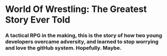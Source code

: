 # World Of Wrestling: The Greatest Story Ever Told

### A tactical RPG in the making, this is the story of how two young developers overcame adversity, and learned to stop worrying and love the gitHub system. Hopefully. Maybe.

